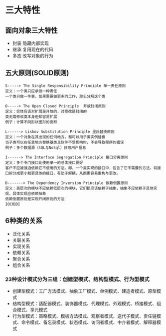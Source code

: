# 三大特性

## 面向对象三大特性

- 封装   隐藏内部实现
- 继承   复用现在的代码
- 多态   改写对象的行为

## 五大原则(SOLID原则)
~~~
S-----> The Single Responsibility Principle 单一责任原则  
定义：一个类只应承担一种责任  
一个类只做一件事，如果需要做更多的工作，那么分解这个类

O-----> The Open Closed Principle  开放封闭原则  
定义：实体应该对扩展是开放的，对修改是封闭的  
类无需修改类本身但却容易扩展  
例子：计算不同形状图形的面积  

L------> Liskov Substitution Principle 里氏替换原则  
定义：一个对象在其出现的任何地方，都可以用子类实例替换  
当子类可以在任意地方替换基类且软件不受影响时，不会导致程序的错误  
例子：多个数据源（SQL与NoSql）获取用户信息  

I------> The Interface Segregation Principle 接口分离原则  
定义：多个专门接口比使用单一的总体接口要好  
客户不应被强迫依赖它不使用的方法。即，一个类实现的接口中，包含了它不需要的方法。将接口拆分成更小和更具体的接口，有助于解耦，从而更容易重构与更改。  

D-------> The Dependency Inversion Principle 依赖倒置原则  
定义：高层次的模块不应依赖低层次的模块，它们都应该依赖于抽象，抽象不应依赖于具体实现，具体实现应依赖抽象  
依赖倒置原则是实现开闭原则的方法  
IOC和DI  
~~~

## 6种类的关系

- 泛化关系
- 关联关系
- 实现关系
- 依赖关系
- 聚合关系
- 组合关系

### 23种设计模式分为三组：创建型模式、结构型模式、行为型模式

- 创建型模式：工厂方法模式、抽象工厂模式、单例模式、建造者模式、原型模式  
- 结构型模式：适配器模式、装饰器模式、代理模式、外观模式、桥接模式、组合模式、享元模式  
- 行为型模式：策略模式、模板方法模式、观察者模式、迭代子模式、责任链模式、命令模式、备忘录模式、状态模式、访问者模式、中介者模式、解释器模式  

 

 
